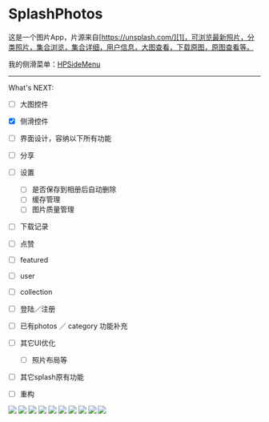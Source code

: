 # SplashPhotos

这是一个图片App，片源来自[https://unsplash.com/][1]，可浏览最新照片，分类照片，集合浏览，集合详细，用户信息，大图查看，下载原图，原图查看等。

我的侧滑菜单：[HPSideMenu][2]

---
What's NEXT:
- [ ] 大图控件
- [x] 侧滑控件
- [ ] 界面设计，容纳以下所有功能
- [ ] 分享
- [ ] 设置
  - [ ] 是否保存到相册后自动删除
  - [ ] 缓存管理
  - [ ] 图片质量管理
- [ ] 下载记录
- [ ] 点赞
- [ ] featured
- [ ] user
- [ ] collection
- [ ] 登陆／注册
- [ ] 已有photos ／ category 功能补充
- [ ] 其它UI优化
  - [ ] 照片布局等
- [ ] 其它splash原有功能
- [ ] 重构


![][3]
![][4]
![][9]
![][10]
![][11]
![][5]
![][6]
![][7]
![][12]
![][8]

  [1]: https://unsplash.com/
  [2]: https://github.com/HppZ/HPSideMenu
  
  [3]: https://github.com/HppZ/SplashPhotos/blob/master/Screenshots/screenshot4.png
  [4]: https://github.com/HppZ/SplashPhotos/blob/master/Screenshots/screenshot3.png
  [5]: https://github.com/HppZ/SplashPhotos/blob/master/Screenshots/screenshot6.png
  [6]: https://github.com/HppZ/SplashPhotos/blob/master/Screenshots/screenshot2.png
  [7]: https://github.com/HppZ/SplashPhotos/blob/master/Screenshots/screenshot5.png
  [8]: https://github.com/HppZ/SplashPhotos/blob/master/Screenshots/screenshot7.png
  [9]: https://github.com/HppZ/SplashPhotos/blob/master/Screenshots/screenshot8.png
  [10]: https://github.com/HppZ/SplashPhotos/blob/master/Screenshots/screenshot9.png
  [11]: https://github.com/HppZ/SplashPhotos/blob/master/Screenshots/screenshot10.png
  [12]: https://github.com/HppZ/SplashPhotos/blob/master/Screenshots/screenshot11.png
